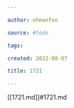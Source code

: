 ```yaml
---

author: ohmanfoo

source: #todo

tags: 

created: 2022-08-07

title: 1721

---
```

[[1721.md]]#1721.md
